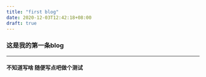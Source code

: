 ```yaml
---
title: "first blog"
date: 2020-12-03T12:42:18+08:00
draft: true
---
```

### 这是我的第一条blog
------
#### 不知道写啥 随便写点吧做个测试
